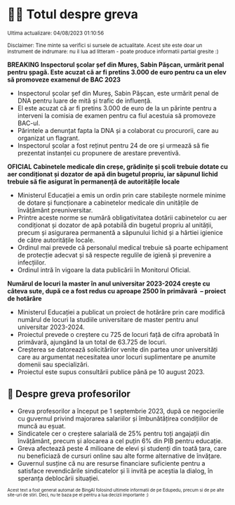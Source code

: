 # 👩‍🏫 Totul despre greva
<sub>Ultima actualizare: 04/08/2023 01:10:56</sub>

<sub>Disclaimer: Tine minte sa verifici si sursele de actualitate. Acest site este doar un instrument de indrumare: nu il lua ad litteram - poate produce informatii partial gresite :)</sub>

**BREAKING Inspectorul școlar șef din Mureș, Sabin Pășcan, urmărit penal pentru șpagă. Este acuzat că ar fi pretins 3.000 de euro pentru ca un elev să promoveze examenul de BAC 2023**
- Inspectorul școlar șef din Mureș, Sabin Pășcan, este urmărit penal de DNA pentru luare de mită și trafic de influență.
- El este acuzat că ar fi pretins 3.000 de euro de la un părinte pentru a interveni la comisia de examen pentru ca fiul acestuia să promoveze BAC-ul.
- Părintele a denunțat fapta la DNA și a colaborat cu procurorii, care au organizat un flagrant.
- Inspectorul școlar a fost reținut pentru 24 de ore și urmează să fie prezentat instanței cu propunere de arestare preventivă.

**OFICIAL Cabinetele medicale din creșe, grădinițe și școli trebuie dotate cu aer condiționat și dozator de apă din bugetul propriu, iar săpunul lichid trebuie să fie asigurat în permanență de autoritățile locale**
- Ministerul Educației a emis un ordin prin care stabilește normele minime de dotare și funcționare a cabinetelor medicale din unitățile de învățământ preuniversitar.
- Printre aceste norme se numără obligativitatea dotării cabinetelor cu aer condiționat și dozator de apă potabilă din bugetul propriu al unității, precum și asigurarea permanentă a săpunului lichid și a hârtiei igienice de către autoritățile locale.
- Ordinul mai prevede că personalul medical trebuie să poarte echipament de protecție adecvat și să respecte regulile de igienă și prevenire a infecțiilor.
- Ordinul intră în vigoare la data publicării în Monitorul Oficial.

**Numărul de locuri la master în anul universitar 2023-2024 crește cu câteva sute, după ce a fost redus cu aproape 2500 în primăvară  – proiect de hotărâre**
- Ministerul Educației a publicat un proiect de hotărâre prin care modifică numărul de locuri la studiile universitare de master pentru anul universitar 2023-2024.
- Proiectul prevede o creștere cu 725 de locuri față de cifra aprobată în primăvară, ajungând la un total de 63.725 de locuri.
- Creșterea se datorează solicitărilor venite din partea unor universități care au argumentat necesitatea unor locuri suplimentare pe anumite domenii sau specializări.
- Proiectul este supus consultării publice până pe 10 august 2023.

## 🏫 Despre greva profesorilor
- Greva profesorilor a început pe 1 septembrie 2023, după ce negocierile cu guvernul privind majorarea salariilor și îmbunătățirea condițiilor de muncă au eșuat.
- Sindicatele cer o creștere salarială de 25% pentru toți angajații din învățământ, precum și alocarea a cel puțin 6% din PIB pentru educație.
- Greva afectează peste 4 milioane de elevi și studenți din toată țara, care nu beneficiază de cursuri online sau alte forme alternative de învățare.
- Guvernul susține că nu are resurse financiare suficiente pentru a satisface revendicările sindicatelor și îi invită pe aceștia la dialog, în speranța deblocării situației.


<sub><sub>Acest text a fost generat automat de BingAI folosind ultimele informatii de pe Edupedu, precum si de pe alte site-uri de stiri. Deci, nu te baza pe el pentru a lua decizii importante :)</sub></sub>